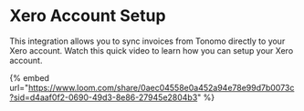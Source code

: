 # Xero Account Setup

This integration allows you to sync invoices from Tonomo directly to your Xero account. Watch this quick video to learn how you can setup your Xero account.

{% embed url="https://www.loom.com/share/0aec04558e0a452a94e78e99d7b0073c?sid=d4aaf0f2-0690-49d3-8e86-27945e2804b3" %}
